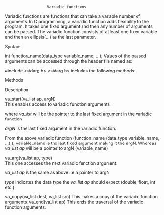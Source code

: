                        Variadic functions 
Variadic functions are functions that can take a variable number of arguments. In C programming, a variadic function adds flexibility to the program. It takes one fixed argument and then any number of arguments can be passed. The variadic function consists of at least one fixed variable and then an ellipsis(…) as the last parameter.

Syntax:

int function_name(data_type variable_name, ...);
Values of the passed arguments can be accessed through the header file named as:

#include <stdarg.h>
<stdarg.h> includes the following methods:


Methods

Description

va_start(va_list ap, argN)	
This enables access to variadic function arguments.

where *va_list* will be the pointer to the last fixed argument in the variadic function

*argN* is the last fixed argument in the variadic function. 

From the above variadic function (function_name (data_type variable_name, …);), variable_name is the last fixed argument making it the argN. Whereas *va_list ap* will be a pointer to argN (variable_name)

va_arg(va_list ap, type)	
This one accesses the next variadic function argument.

*va_list ap* is the same as above i.e a pointer to argN

*type* indicates the data type  the *va_list ap* should expect (double, float, int etc.)

va_copy(va_list dest, va_list src)	This makes a copy of the variadic function arguments.
va_end(va_list ap) This ends the traversal of the variadic function arguments.
